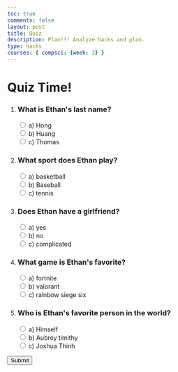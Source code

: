 ```yaml
---
toc: true
comments: false
layout: post
title: Quiz
description: Plan!!! Analyze hacks and plan.
type: hacks
courses: { compsci: {week: 3} }
---
```

<html>
<head>
    <title>Partner Quiz</title>
</head>
<body>
    <h1>Quiz Time!</h1>
    <form id="quiz-form">
        <ol>
            <li>
                <h3>What is Ethan's last name?</h3>
                <input type="radio" name="q1" value="a"> a) Hong<br>
                <input type="radio" name="q1" value="b"> b) Huang<br>
                <input type="radio" name="q1" value="c"> c) Thomas<br>
            </li>
            <li>
                <h3>What sport does Ethan play?</h3>
                <input type="radio" name="q2" value="a"> a) basketball<br>
                <input type="radio" name="q2" value="b"> b) Baseball<br>
                <input type="radio" name="q2" value="c"> c) tennis<br>
            </li>
            <li>
                <h3>Does Ethan have a girlfriend?</h3>
                <input type="radio" name="q3" value="a"> a) yes<br>
                <input type="radio" name="q3" value="b"> b) no<br>
                <input type="radio" name="q3" value="c"> c) complicated<br>
            </li>
            <li>
                <h3>What game is Ethan's favorite?</h3>
                <input type="radio" name="q4" value="a"> a) fortnite<br>
                <input type="radio" name="q4" value="b"> b) valorant<br>
                <input type="radio" name="q4" value="c"> c) rainbow siege six<br>
            </li>
            <li>
                <h3>Who is Ethan's favorite person in the world?</h3>
                <input type="radio" name="q5" value="a"> a) Himself<br>
                <input type="radio" name="q5" value="b"> b) Aubrey timithy<br>
                <input type="radio" name="q5" value="c"> c) Joshua Thinh<br>
            </li>
        </ol>
        <input type="submit" value="Submit">
    </form>
    <script>
        document.getElementById('quiz-form').addEventListener('submit', function (e) {
            e.preventDefault(); // Prevent the form from submitting
            // Define the correct answers
            const correctAnswers = ['a', 'b', 'b', 'b', 'c'];
            // Get the user's answers
            const userAnswers = [
                document.querySelector('input[name="q1"]:checked').value,
                document.querySelector('input[name="q2"]:checked').value,
                document.querySelector('input[name="q3"]:checked').value,
                document.querySelector('input[name="q4"]:checked').value,
                document.querySelector('input[name="q5"]:checked').value,
            ];
            // Check the answers and display the result
            let score = 0;
            for (let i = 0; i < correctAnswers.length; i++) {
                if (userAnswers[i] === correctAnswers[i]) {
                    score++;
                }
            }
            const resultMessage = `You got ${score} out of ${correctAnswers.length} questions correct.`;
            alert(resultMessage);
        });
    </script>
</body>
</html>







